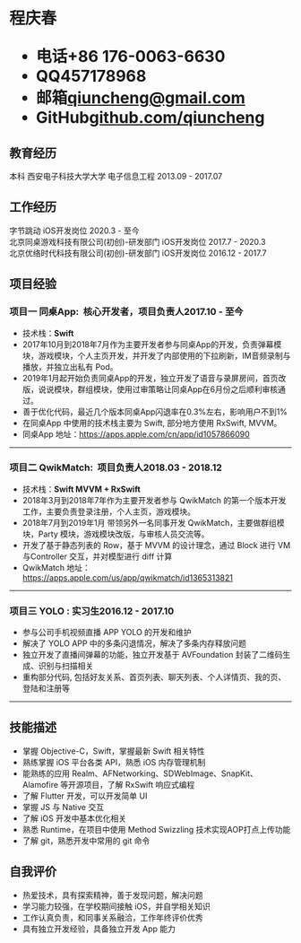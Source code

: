 <h1>
  <span>程庆春</span>
  <ul>
    <li><span>电话</span>+86 176-0063-6630</li>
    <li><span>QQ</span>457178968</li>
    <li><span>邮箱</span><a href="mailto:qiuncheng@gmail.com">qiuncheng@gmail.com</a></li>
    <li><span>GitHub</span><a href="https://github.com/qiuncheng">github.com/qiuncheng</a></li>
  </ul>
</h1>

## 教育经历
本科 西安电子科技大学大学 电子信息工程 <span class="right">2013.09 - 2017.07</span>

## 工作经历
字节跳动 iOS开发岗位 <span class="right">2020.3 - 至今</span><br>
北京同桌游戏科技有限公司(初创)-研发部门 iOS开发岗位 <span class="right">2017.7 - 2020.3</span><br>
北京优络时代科技有限公司(初创)-研发部门 iOS开发岗位 <span class="right">2016.12 - 2017.7</span>

## 项目经验
### 项目一 同桌App<span class="role">:&nbsp; 核心开发者，项目负责人</span><span class="right">2017.10 - 至今</span>
* 技术栈：**Swift**
* 2017年10月到2018年7月作为主要开发者参与同桌App的开发，负责弹幕模块，游戏模块，个人主页开发，并开发了内部使用的下拉刷新，IM音频录制与播放，并独立出私有 Pod。
* 2019年1月起开始负责同桌App的开发，独立开发了语音与录屏房间，首页改版，说说模块，群组模块，使用过审策略让同桌App在6月份之后顺利审核通过。
* 善于优化代码，最近几个版本同桌App闪退率在0.3%左右，影响用户不到1%
* 在同桌App 中使用的技术栈主要为 Swift, 部分地方使用 RxSwift, MVVM。
* 同桌App 地址：https://apps.apple.com/cn/app/id1057866090
---

### 项目二 QwikMatch<span class="role">:&nbsp; 项目负责人</span><span class="right">2018.03 - 2018.12</span>
* 技术栈：**Swift  MVVM + RxSwift**
* 2018年3月到2018年7年作为主要开发者参与 QwikMatch 的第一个版本开发工作，主要负责登录注册，个人主页，游戏模块。
* 2018年7月到2019年1月 带领另外一名同事开发 QwikMatch，主要做群组模块，Party 模块，游戏模块改版，与审核人员交流等。
* 开发了基于静态列表的 Row，基于 MVVM 的设计理念，通过 Block 进行 VM 与Controller 交互，并对模型进行 diff 计算
* QwikMatch 地址：https://apps.apple.com/us/app/qwikmatch/id1365313821
---

### 项目三 YOLO <span class="role">:&nbsp;实习生</span><span class="right">2016.12 - 2017.10</span>
* 参与公司手机视频直播 APP YOLO 的开发和维护
* 解决了 YOLO APP 中的多条闪退情况，解决了多条内存释放问题
* 独立开发了直播间弹幕的功能，独立开发基于 AVFoundation 封装了二维码生成、识别与扫描相关
* 重构部分代码, 包括好友关系、首页列表、聊天列表、个人详情页、我的页、登陆和注册等

---

## 技能描述
* 掌握 Objective-C，Swift，掌握最新 Swift 相关特性
* 熟练掌握 iOS 平台各类 API，熟悉 iOS 内存管理机制
* 能熟练的应用 Realm、AFNetworking、SDWebImage、SnapKit、Alamofire 等开源项目，了解 RxSwift 响应式编程
* 了解 Flutter 开发，可以开发简单 UI
* 掌握 JS 与 Native 交互
* 了解 iOS 开发中基本优化相关
* 熟悉 Runtime，在项目中使用 Method Swizzling 技术实现AOP打点上传功能
* 了解 git，熟悉开发中常用的 git 命令

## 自我评价
* 热爱技术，具有探索精神，善于发现问题，解决问题
* 学习能力较强，在学校期间接触 iOS，并自学相关知识
* 工作认真负责，和同事关系融洽，工作年终评价优秀
* 具有独立开发经验，具备独立开发 App 能力

